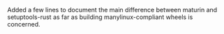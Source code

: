 Added a few lines to document the main difference between maturin and setuptools-rust as far as building manylinux-compliant wheels is concerned.